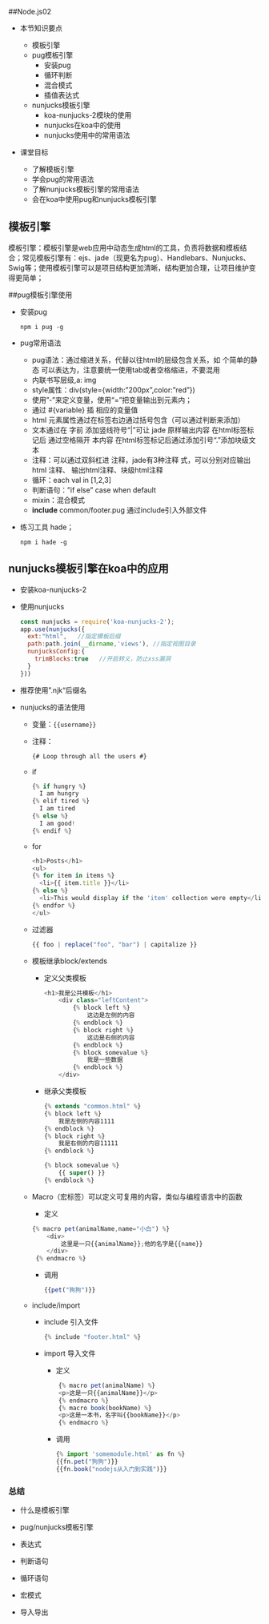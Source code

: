 ##Node.js02



- 本节知识要点
  - 模板引擎
  - pug模板引擎
    - 安装pug
    - 循环判断
    - 混合模式
    - 插值表达式
  - nunjucks模板引擎
    - koa-nunjucks-2模块的使用
    - nunjucks在koa中的使用
    - nunjucks使用中的常用语法

- 课堂目标
  - 了解模板引擎
  - 学会pug的常用语法
  - 了解nunjucks模板引擎的常用语法
  - 会在koa中使用pug和nunjucks模板引擎

## 模板引擎

  模板引擎：模板引擎是web应用中动态生成html的工具，负责将数据和模板结合；常见模板引擎有：ejs、jade（现更名为pug）、Handlebars、Nunjucks、Swig等；使用模板引擎可以是项目结构更加清晰，结构更加合理，让项目维护变得更简单；

##pug模板引擎使用

- 安装pug

  `npm i pug -g`

- pug常用语法

  - pug语法：通过缩进关系，代替以往html的层级包含关系，如 个简单的静态   可以表达为，注意要统一使用tab或者空格缩进，不要混用
  - 内联书写层级,a: img
  - style属性：div(style={width:”200px”,color:”red”})
  - 使用”-”来定义变量，使用“=”把变量输出到元素内；
  - 通过 #{variable} 插 相应的变量值
  - html 元素属性通过在标签右边通过括号包含（可以通过判断来添加）
  - 文本通过在 字前 添加竖线符号“|”可让 jade 原样输出内容 在html标签标记后 通过空格隔开 本内容 在html标签标记后通过添加引号“.”添加块级文本
  - 注释：可以通过双斜杠进 注释，jade有3种注释 式，可以分别对应输出html 注释、 输出html注释、块级html注释
  - 循环：each val in [1,2,3]
  - 判断语句：”if  else”  case  when default 
  - mixin：混合模式
  - **include** common/footer.pug 通过include引入外部文件

- 练习工具 hade；

  `npm i hade -g`



## nunjucks模板引擎在koa中的应用

- 安装koa-nunjucks-2

- 使用nunjucks

  ```js
  const nunjucks = require('koa-nunjucks-2');
  app.use(nunjucks({
    ext:"html",   //指定模板后缀
    path:path.join(__dirname,'views'), //指定视图目录
    nunjucksConfig:{
      trimBlocks:true   //开启转义，防止xss漏洞
    }
  }))
  ```

- 推荐使用”.njk“后缀名

- nunjucks的语法使用

  - 变量：`{{username}}`

  - 注释：

    ```js
    {# Loop through all the users #}
    ```

  - if

    ```js
    {% if hungry %}
      I am hungry
    {% elif tired %}
      I am tired
    {% else %}
      I am good!
    {% endif %}
    ```

  - for

    ```js
    <h1>Posts</h1>
    <ul>
    {% for item in items %}
      <li>{{ item.title }}</li>
    {% else %}
      <li>This would display if the 'item' collection were empty</li>
    {% endfor %}
    </ul>
    ```

  - 过滤器

    ```js
    {{ foo | replace("foo", "bar") | capitalize }}
    ```

  - 模板继承block/extends

    - 定义父类模板

      ```js
      <h1>我是公共模板</h1>
          <div class="leftContent">
              {% block left %}
                  这边是左侧的内容
              {% endblock %}
              {% block right %}
                  这边是右侧的内容
              {% endblock %}
              {% block somevalue %}
                  我是一些数据
              {% endblock %}
          </div>
      ```

    - 继承父类模板

      ```js
      {% extends "common.html" %}
      {% block left %}
          我是左侧的内容1111
      {% endblock %}
      {% block right %}
          我是右侧的内容11111
      {% endblock %}
      
      {% block somevalue %}
          {{ super() }}
      {% endblock %}
      ```

      

  - Macro（宏标签）可以定义可复用的内容，类似与编程语言中的函数

    - 定义

    ```js
    {% macro pet(animalName,name="小白") %}
        <div>
            这里是一只{{animalName}};他的名字是{{name}}
        </div>
     {% endmacro %}
    
    ```

    - 调用

      ```js
      {{pet("狗狗")}}
      ```

  - include/import

    - include 引入文件

      ```js
      {% include "footer.html" %}
      ```

    - import 导入文件

      - 定义

      ```js
          {% macro pet(animalName) %}
          <p>这是一只{{animalName}}</p>
          {% endmacro %}
          {% macro book(bookName) %}
          <p>这是一本书，名字叫{{bookName}}</p>
          {% endmacro %}
      ```

      - 调用

        ````js
        {% import 'somemodule.html' as fn %}
        {{fn.pet("狗狗")}}
        {{fn.book("nodejs从入门到实践")}}
        ````

        

### 总结

- 什么是模板引擎
- pug/nunjucks模板引擎
- 表达式

- 判断语句

- 循环语句

- 宏模式

- 导入导出

  

  




